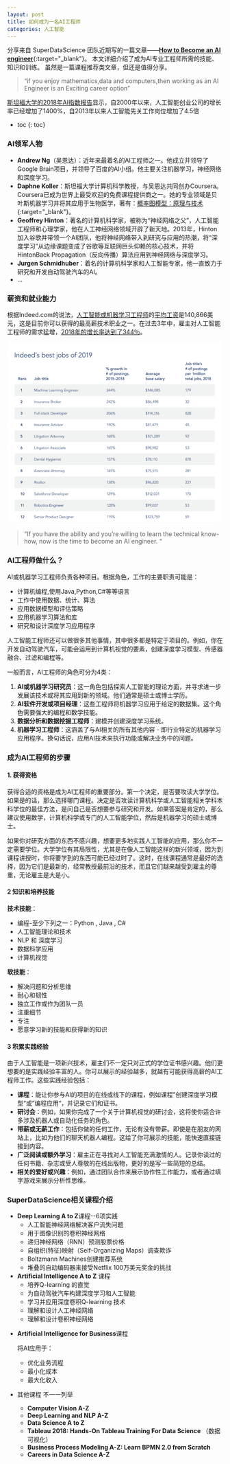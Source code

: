 ```yaml
---
layout: post
title: 如何成为一名AI工程师
categories: 人工智能 
---
```


分享来自 SuperDataScience 团队近期写的一篇文章——[**How to Become an AI engineer**](https://www.superdatascience.com/blogs/how-to-become-an-ai-engineer){:target="_blank"}。
本文详细介绍了成为AI专业工程师所需的技能、知识和训练。
虽然是一篇课程推荐类文章，但还是值得分享。

> “if you enjoy mathematics,data and computers,then working as an AI Engineer is an Exciting career option”

[斯坦福大学的2018年AI指数报告](http://cdn.aiindex.org/2018/AI%20Index%202018%20Annual%20Report.pdf)显示，自2000年以来，人工智能创业公司的增长率已经增加了1400%，自2013年以来人工智能先关工作岗位增加了4.5倍

* toc
{: toc}
### AI领军人物

- **Andrew Ng**（吴恩达）：近年来最着名的AI工程师之一。他成立并领导了Google Brain项目，并领导了百度的AI小组。他主要关注机器学习，神经网络和深度学习。
- **Daphne Koller**：斯坦福大学计算机科学教授，与吴恩达共同创办Coursera。Coursera已成为世界上最受欢迎的免费课程提供商之一。她的专业领域是贝叶斯机器学习并将其应用于生物医学，著有：[概率图模型：原理与技术](http://product.dangdang.com/23689992.html){:target="_blank"}。
- **Geoffrey Hinton**：著名的计算机科学家，被称为“神经网络之父”，人工智能工程师和心理学家，他在人工神经网络领域开辟了新天地。2013年，Hinton 加入谷歌并带领一个AI团队，他将神经网络带入到研究与应用的热潮，将“深度学习”从边缘课题变成了谷歌等互联网巨头仰赖的核心技术，并将HintonBack Propagation（反向传播）算法应用到神经网络与深度学习。
- **Jurgen Schmidhuber**：着名的计算机科学家和人工智能专家，他一直致力于研究和开发自动驾驶汽车的AI。
- ...

### 薪资和就业能力

根据Indeed.com的说法，[人工智能或机器学习工程师](https://www.indeed.com/salaries/Artificial-Intelligence-Salaries)的[平均工资](https://www.indeed.com/salaries/Artificial-Intelligence-Salaries)是140,866美元，这是目前你可以获得的最高薪技术职业之一。在过去3年中，雇主对人工智能工程师的需求猛增，[2018年的增长率达到了344％](https://www.artificialintelligence-news.com/2019/03/15/machine-learning-jobs-high-paying-demand/)。

![1567059060841](..\images\1567059060841.png)

> ”If you have the ability and you’re willing to learn the technical know-how, now is the time to become an AI engineer. “

### AI工程师做什么？

AI或机器学习工程师负责各种项目。根据角色，工作的主要职责可能是：

- 计算机编程,使用Java,Python,C#等等语言
- 工作中使用数据、统计、算法
- 应用数据模型和评估策略
- 应用机器学习算法和库
- 研究和设计深度学习应用程序

人工智能工程师还可以做很多其他事情，其中很多都是特定于项目的。例如，你在开发自动驾驶汽车，可能会运用到计算机视觉的要素，创建深度学习模型、传感器融合、过滤和编程等。

一般而言，AI工程师的角色可分为4类：

1. **AI或机器学习研究员**：这一角色包括探索人工智能的理论方面，并寻求进一步发展该技术或将其应用到新的领域。他们通常是硕士或博士学历。
2. **AI软件开发或项目经理**：这些工程师将机器学习应用于给定的数据集。这个角色需要强大的编程和数学技能。
3. **数据分析和数据挖掘工程师**：建模并创建深度学习系统。
4. **机器学习工程师**：这涵盖了与AI相关的所有其他内容 - 即行业特定的机器学习应用程序。换句话说，应用AI技术来执行功能或解决业务中的问题。

### 成为AI工程师的步骤

#### 1. 获得资格

获得合适的资格是成为AI工程师的重要部分。第一个决定，是否要攻读大学学位。如果是的话，那么选择哪门课程。决定是否攻读计算机科学或人工智能相关学科本科学位的最佳方法，是问自己是否想要参与研究和开发。如果答案是肯定的，那么建议使用数学，计算机科学或专门的人工智能学位，然后是机器学习的硕士或博士。

如果你对研究方面的东西不感兴趣，想要更多地实践人工智能的应用，那么你不一定需要学位。大学学位有其局限性，尤其是在像人工智能这样的新兴领域，因为到课程讲授时，你将要学到的东西可能已经过时了。这时，在线课程通常是最好的选择，因为它们是最新的，经常教授最前沿的技术，而且它们越来越受到雇主的尊重，无论雇主是大是小。

#### 2 知识和培养技能

**技术技能**：

- 编程-至少下列之一：Python , Java , C#
- 人工智能理论和技术
- NLP 和 深度学习
- 数据科学应用
- 计算机视觉

**软技能**：

- 解决问题和分析思维
- 耐心和韧性
- 独立工作或作为团队一员
- 注重细节
- 专注
- 愿意学习新的技能和获得新的知识

#### 3 积累实践经验

由于人工智能是一项新兴技术，雇主们不一定只对正式的学位证书感兴趣。他们更想要的是实践经验丰富的人。你可以展示的经验越多，就越有可能获得高薪的AI工程师工作。这些实践经验包括：

- **课程**：能让你参与AI的项目的在线或线下的课程，例如课程”创建深度学习模型“或”编程应用“，并记录它们和证书。
- **研讨会**：例如，如果你完成了一个关于计算机视觉的研讨会，这将使你适合许多涉及机器人或自动化任务的角色。
- **带薪或无薪工作**：包括你做的任何工作，无论有没有带薪。即使是在朋友的网站上，比如为他们的聊天机器人编程。这给了你可展示的技能，能快速直接链接到内容。
- **广泛阅读或额外学习**：雇主正在寻找对人工智能充满激情的人。记录你读过的任何书籍、杂志或受人尊敬的在线出版物，更好的是写一些简短的总结。
- **相关的爱好或兴趣**：例如，通过团队合作来展示协作性工作能力，或者通过填字游戏来展示分析性思维。

### SuperDataScience相关课程介绍

- **Deep Learning A to Z**课程--6项实践
  - 人工智能神经网络解决客户流失问题 
  - 用于图像识别的卷积神经网络 
  - 递归神经网络（RNN）预测股票价格 
  - 自组织(特征)映射（Self-Organizing Maps）调查欺诈
  - Boltzmann Machines创建推荐系统
  - 堆叠的自动编码器来接受Netflix 100万美元奖金的挑战
- **Artificial Intelligence A to Z** 课程
  - 培养Q-learning 的直觉
  - 为自动驾驶汽车构建深度学习和人工智能
  - 学习并应用深度卷积Q-learning 技术
  - 理解和设计人工神经网络
  - 理解和设计卷积神经网络

* **Artificial Intelligence for Business**课程

  将AI应用于：

  - 优化业务流程
  - 最小化成本
  - 最大化收入

* 其他课程 不一一列举

  * **Computer Vision A-Z**
  * **Deep Learning and NLP A-Z**
  * **Data Science A to Z**
  * **Tableau 2018: Hands-On Tableau Training For Data Science** （数据可视化）
  * **Business Process Modeling A-Z: Learn BPMN 2.0 from Scratch**
  * **Careers in Data Science A-Z**